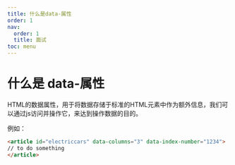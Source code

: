 ```yaml
---
title: 什么是data-属性
order: 1
nav:
  order: 1
  title: 面试
toc: menu
---
```


# **什么是 data-属性**

HTML的数据属性，用于将数据存储于标准的HTML元素中作为额外信息，我们可以通过js访问并操作它，来达到操作数据的目的。

例如：

```html
<article id="electriccars" data-columns="3" data-index-number="1234">
// to do something
</article>
```

